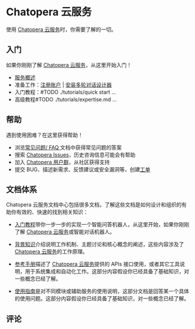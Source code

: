 # Chatopera 云服务

使用 [Chatopera 云服务](https://bot.chatopera.com/)时，你需要了解的一切。

## 入门
<!-- First Steps -->

如果你刚刚了解 [Chatopera 云服务](https://bot.chatopera.com)，从这里开始入门！

* [服务概述](./overview.md)
* 准备工作：[注册账户](./first-steps/account.md) | [安装多轮对话设计器](./first-steps/cde.md)
* 入门教程：#TODO ./tutorials/quick start ...
* 高级教程#TODO ./tutorials/expertise.md ...


## 帮助
<!-- Getting Help -->

遇到使用困难？在这里获得帮助！

* 浏览[常见问题/ FAQ ](./getting-help/faq.md) 文档中获得常见问题的答案
* 搜索 [Chatopera Issues](https://github.com/chatopera/docs/issues)，历史咨询信息可能会有帮助
* 加入 [Chatopera 用户群](./getting-help/user-group.md)，从社区获得支持
* 提交 BUG、描述新需求、反馈建议或安全漏洞等，创建[工单](https://github.com/chatopera/docs/issues/new/choose)


## 文档体系
<!-- How the documentation is organized  -->

Chatopera 云服务文档中心包括很多文档，了解这些文档是如何设计和组织的有助你有效的、快速的找到相关知识：

* [入门教程](./tutorials/index.md)带你一步一步的实现一个智能问答机器人，从这里开始，如果你刚刚了解 [Chatopera 云服务](https://bot.chatopera.com)或智能对话机器人。

* [背景知识](./explanations/index.md)介绍说明工作机制、主题讨论和核心概念的阐述，这些内容涉及了 [Chatopera 云服务](https://bot.chatopera.com)的工作原理。

* [参考手册](./references/index.md)描述了 [Chatopera 云服务](https://bot.chatopera.com)提供的 APIs 接口使用，或者其它工具说明，用于系统集成和自动化工作。这部分内容假设你已经具备了基础知识，对一些概念已经了解。

* [使用指南](./howto-guides/index.md)是对不同模块或辅助服务的使用说明，这部分文档是回答某一个具体的使用问题。这部分内容假设你已经具备了基础知识，对一些概念已经了解。




## 评论

<script src="https://utteranc.es/client.js"
        repo="chatopera/docs"
        issue-term="pathname"
        label="Comment"
        theme="github-light"
        crossorigin="anonymous"
        async>
</script>
